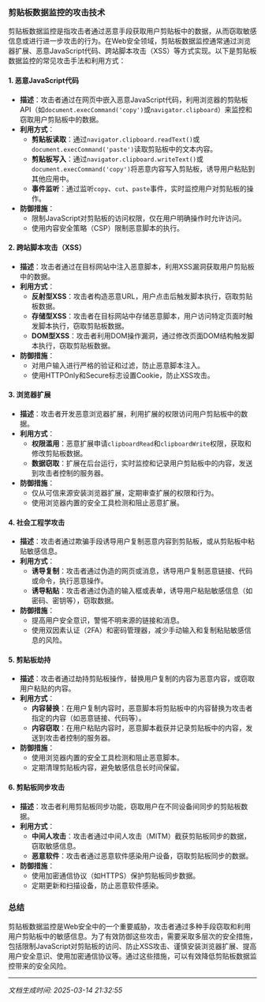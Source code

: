 ### 剪贴板数据监控的攻击技术

剪贴板数据监控是指攻击者通过恶意手段获取用户剪贴板中的数据，从而窃取敏感信息或进行进一步攻击的行为。在Web安全领域，剪贴板数据监控通常通过浏览器扩展、恶意JavaScript代码、跨站脚本攻击（XSS）等方式实现。以下是剪贴板数据监控的常见攻击手法和利用方式：

#### 1. **恶意JavaScript代码**
   - **描述**：攻击者通过在网页中嵌入恶意JavaScript代码，利用浏览器的剪贴板API（如`document.execCommand('copy')`或`navigator.clipboard`）来监控和窃取用户剪贴板中的数据。
   - **利用方式**：
     - **剪贴板读取**：通过`navigator.clipboard.readText()`或`document.execCommand('paste')`读取剪贴板中的文本内容。
     - **剪贴板写入**：通过`navigator.clipboard.writeText()`或`document.execCommand('copy')`将恶意内容写入剪贴板，诱导用户粘贴到其他应用中。
     - **事件监听**：通过监听`copy`、`cut`、`paste`事件，实时监控用户对剪贴板的操作。
   - **防御措施**：
     - 限制JavaScript对剪贴板的访问权限，仅在用户明确操作时允许访问。
     - 使用内容安全策略（CSP）限制恶意脚本的执行。

#### 2. **跨站脚本攻击（XSS）**
   - **描述**：攻击者通过在目标网站中注入恶意脚本，利用XSS漏洞获取用户剪贴板中的数据。
   - **利用方式**：
     - **反射型XSS**：攻击者构造恶意URL，用户点击后触发脚本执行，窃取剪贴板数据。
     - **存储型XSS**：攻击者在目标网站中存储恶意脚本，用户访问特定页面时触发脚本执行，窃取剪贴板数据。
     - **DOM型XSS**：攻击者利用DOM操作漏洞，通过修改页面DOM结构触发脚本执行，窃取剪贴板数据。
   - **防御措施**：
     - 对用户输入进行严格的验证和过滤，防止恶意脚本注入。
     - 使用HTTPOnly和Secure标志设置Cookie，防止XSS攻击。

#### 3. **浏览器扩展**
   - **描述**：攻击者开发恶意浏览器扩展，利用扩展的权限访问用户剪贴板中的数据。
   - **利用方式**：
     - **权限滥用**：恶意扩展申请`clipboardRead`和`clipboardWrite`权限，获取和修改剪贴板数据。
     - **数据窃取**：扩展在后台运行，实时监控和记录用户剪贴板中的内容，发送到攻击者控制的服务器。
   - **防御措施**：
     - 仅从可信来源安装浏览器扩展，定期审查扩展的权限和行为。
     - 使用浏览器内置的安全工具检测和阻止恶意扩展。

#### 4. **社会工程学攻击**
   - **描述**：攻击者通过欺骗手段诱导用户复制恶意内容到剪贴板，或从剪贴板中粘贴敏感信息。
   - **利用方式**：
     - **诱导复制**：攻击者通过伪造的网页或消息，诱导用户复制恶意链接、代码或命令，执行恶意操作。
     - **诱导粘贴**：攻击者通过伪造的输入框或表单，诱导用户粘贴敏感信息（如密码、密钥等），窃取数据。
   - **防御措施**：
     - 提高用户安全意识，警惕不明来源的链接和消息。
     - 使用双因素认证（2FA）和密码管理器，减少手动输入和复制粘贴敏感信息的风险。

#### 5. **剪贴板劫持**
   - **描述**：攻击者通过劫持剪贴板操作，替换用户复制的内容为恶意内容，或窃取用户粘贴的内容。
   - **利用方式**：
     - **内容替换**：在用户复制内容时，恶意脚本将剪贴板中的内容替换为攻击者指定的内容（如恶意链接、代码等）。
     - **内容窃取**：在用户粘贴内容时，恶意脚本截获并记录剪贴板中的内容，发送到攻击者控制的服务器。
   - **防御措施**：
     - 使用浏览器内置的安全工具检测和阻止恶意脚本。
     - 定期清理剪贴板内容，避免敏感信息长时间保留。

#### 6. **剪贴板同步攻击**
   - **描述**：攻击者利用剪贴板同步功能，窃取用户在不同设备间同步的剪贴板数据。
   - **利用方式**：
     - **中间人攻击**：攻击者通过中间人攻击（MITM）截获剪贴板同步的数据，窃取敏感信息。
     - **恶意软件**：攻击者通过恶意软件感染用户设备，窃取剪贴板同步的数据。
   - **防御措施**：
     - 使用加密通信协议（如HTTPS）保护剪贴板同步数据。
     - 定期更新和扫描设备，防止恶意软件感染。

### 总结
剪贴板数据监控是Web安全中的一个重要威胁，攻击者通过多种手段窃取和利用用户剪贴板中的敏感信息。为了有效防御这些攻击，需要采取多层次的安全措施，包括限制JavaScript对剪贴板的访问、防止XSS攻击、谨慎安装浏览器扩展、提高用户安全意识、使用加密通信协议等。通过这些措施，可以有效降低剪贴板数据监控带来的安全风险。

---

*文档生成时间: 2025-03-14 21:32:55*



